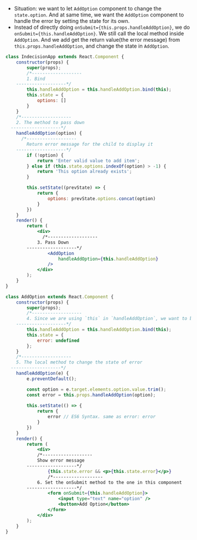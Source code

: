* Situation: we want to let `AddOption` component to change the `state.option`. And at same time, we want the `AddOption` component to handle the error by setting the state for its own.
* Instead of directly doing `onSubmit={this.props.handleAddOption}`, we do `onSubmit={this.handleAddOption}`. We still call the local method inside `AddOption`. And we add get the return value(the error message) from `this.props.handleAddOption`, and change the state in `AddOption`.

```jsx
class IndecisionApp extends React.Component {
	constructor(props) {
		super(props);
		/*-------------------
    	1. Bind
    -------------------*/
		this.handleAddOption = this.handleAddOption.bind(this);
		this.state = {
			options: []
		}
	}
	/*-------------------
  	2. The method to pass down
  -------------------*/
	handleAddOption(option) {
	  /*-------------------
    	Return error message for the child to display it
    -------------------*/
		if (!option) {
			return 'Enter valid value to add item';
		} else if (this.state.options.indexOf(option) > -1) {
			return 'This option already exists';
		}

		this.setState((prevState) => {
			return {
				options: prevState.options.concat(option)
			}
		})
	}
	render() {
		return (
			<div>
			  /*-------------------
        	3. Pass Down
        -------------------*/
				<AddOption 
					handleAddOption={this.handleAddOption}
				/>
			</div>
		);
	}
}

class AddOption extends React.Component {
	constructor(props) {
		super(props);
		/*-------------------
    	4. Since we are using `this` in `handleAddOption`, we want to bind `this`
    -------------------*/
		this.handleAddOption = this.handleAddOption.bind(this);
		this.state = {
			error: undefined
		};
	}
	/*-------------------
  	5. The local method to change the state of error
  -------------------*/
	handleAddOption(e) {
		e.preventDefault();

		const option = e.target.elements.option.value.trim();
		const error = this.props.handleAddOption(option);
		
		this.setState(() => {
			return {
				error // ES6 Syntax. same as error: error
			}
		})
	}
	render() {
		return (
			<div>
  			/*-------------------
        	Show error message
        -------------------*/
				{this.state.error && <p>{this.state.error}</p>}
				/*-------------------
        	6. Set the onSubmit method to the one in this component
        -------------------*/
				<form onSubmit={this.handleAddOption}>
					<input type="text" name="option" />
					<button>Add Option</button>
				</form>
			</div>
		);
	}
}
```